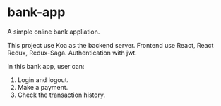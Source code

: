# bank-app
A simple online bank appliation.

This project use Koa as the backend server. Frontend use React, React Redux, Redux-Saga. Authentication with jwt.

In this bank app, user can: 
  1. Login and logout. 
  2. Make a payment.
  3. Check the transaction history.
